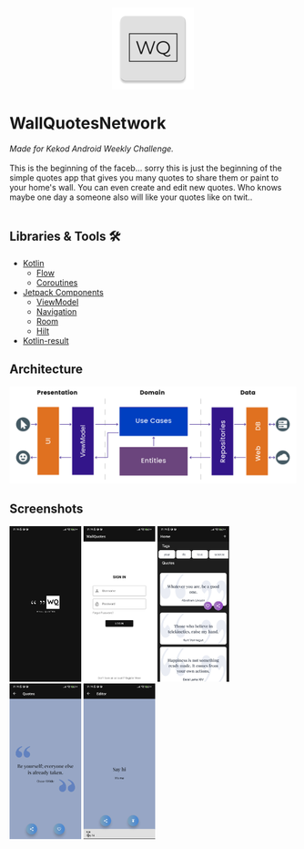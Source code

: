 <div align="center"><img src="https://github.com/Web0zz/WallQuotesNetwork/blob/master/readmeImages/ic_launcher.png"></div>

# WallQuotesNetwork
<i>Made for Kekod Android Weekly Challenge.</i>
<br><br>
This is the beginning of the faceb... sorry this is just the beginning of the simple quotes app that gives you many quotes to share them or paint to your home's wall. You can even create and edit new quotes. Who knows maybe one day a someone also will like your quotes like on twit..
<br><br>

## Libraries & Tools 🛠️
- [Kotlin](https://kotlinlang.org/docs/home.html)
  - [Flow](https://developer.android.com/kotlin/flow)
  - [Coroutines](https://developer.android.com/kotlin/coroutines)
- [Jetpack Components](https://developer.android.com/jetpack)
  - [ViewModel](https://developer.android.com/topic/libraries/architecture/viewmodel)
  - [Navigation](https://developer.android.com/guide/navigation/navigation-getting-started) 
  - [Room](https://developer.android.com/training/data-storage/room) 
  - [Hilt](https://developer.android.com/training/dependency-injection)
- [Kotlin-result](https://github.com/michaelbull/kotlin-result)

## Architecture
![ic_launcher](https://github.com/Web0zz/WallQuotesNetwork/blob/master/readmeImages/arcihtecture.png)

## Screenshots
<div>
<img width="25%" alt="splash-screen" src="https://github.com/Web0zz/WallQuotesNetwork/blob/master/readmeImages/splash.jpg" />
<img width="25%" alt="login-screen" src="https://github.com/Web0zz/WallQuotesNetwork/blob/master/readmeImages/login.jpg" />
<img width="25%" alt="home-screen" src="https://github.com/Web0zz/WallQuotesNetwork/blob/master/readmeImages/Home.jpg" />
<img width="25%" alt="quotes-screen" src="https://github.com/Web0zz/WallQuotesNetwork/blob/master/readmeImages/Slide.jpg" />
<img width="25%" alt="edit-screen" src="https://github.com/Web0zz/WallQuotesNetwork/blob/master/readmeImages/edit.jpg" />
</div>
